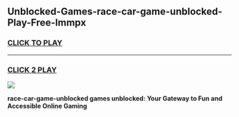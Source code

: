 
## Unblocked-Games-race-car-game-unblocked-Play-Free-lmmpx
<h3>
<a href="https://premium76.site?title=race-car-game-unblocked&ref=18A">CLICK TO PLAY</a></h3>
<hr>

<h3>
<a href="https://premium76.site?title=race-car-game-unblocked&ref=18A">CLICK 2 PLAY</a>
  
</h3>

<a href="https://premium76.site?title=race-car-game-unblocked&ref=18A"><img src="https://clearcache.store/games.png"></a>


**race-car-game-unblocked games unblocked: Your Gateway to Fun and Accessible Online Gaming**
